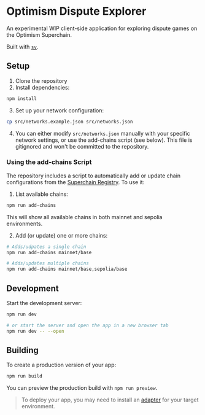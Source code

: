 # Optimism Dispute Explorer

An experimental WIP client-side application for exploring dispute games on the Optimism Superchain. 

Built with [`sv`](https://github.com/sveltejs/cli).

## Setup

1. Clone the repository
2. Install dependencies:
```bash
npm install
```
3. Set up your network configuration:
```bash
cp src/networks.example.json src/networks.json
```
4. You can either modify `src/networks.json` manually with your specific network settings, or use the add-chains script (see below). This file is gitignored and won't be committed to the repository.

### Using the add-chains Script

The repository includes a script to automatically add or update chain configurations from the [Superchain Registry](https://github.com/ethereum-optimism/superchain-registry). To use it:

1. List available chains:
```bash
npm run add-chains
```
This will show all available chains in both mainnet and sepolia environments.

2. Add (or update) one or more chains:
```bash
# Adds/udpates a single chain
npm run add-chains mainnet/base

# Adds/updates multiple chains
npm run add-chains mainnet/base,sepolia/base
```

## Development

Start the development server:

```bash
npm run dev

# or start the server and open the app in a new browser tab
npm run dev -- --open
```

## Building

To create a production version of your app:

```bash
npm run build
```

You can preview the production build with `npm run preview`.

> To deploy your app, you may need to install an [adapter](https://svelte.dev/docs/kit/adapters) for your target environment.
